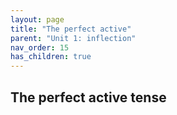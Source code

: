 ```yaml
---
layout: page
title: "The perfect active"
parent: "Unit 1: inflection"
nav_order: 15
has_children: true
---
```


## The perfect active tense
